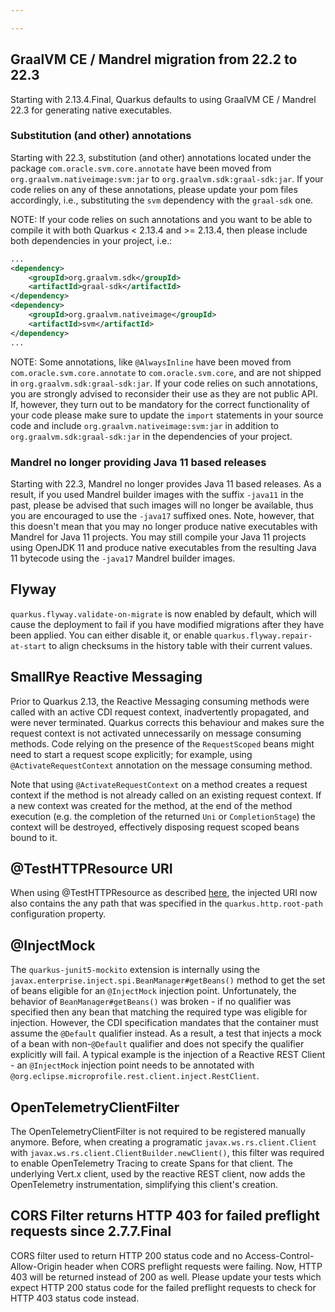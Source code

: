 ```yaml
---

---
```


## GraalVM CE / Mandrel migration from 22.2 to 22.3

Starting with 2.13.4.Final, Quarkus defaults to using GraalVM CE / Mandrel 22.3 for generating native executables.

### Substitution (and other) annotations

Starting with 22.3, substitution (and other) annotations located under the package `com.oracle.svm.core.annotate` have been moved from `org.graalvm.nativeimage:svm:jar` to `org.graalvm.sdk:graal-sdk:jar`.
If your code relies on any of these annotations, please update your pom files accordingly, i.e., substituting the `svm` dependency with the `graal-sdk` one.

NOTE: If your code relies on such annotations and you want to be able to compile it with both Quarkus < 2.13.4 and >= 2.13.4, then please include both dependencies in your project, i.e.:

```xml
...
<dependency>
    <groupId>org.graalvm.sdk</groupId>
    <artifactId>graal-sdk</artifactId>
</dependency>
<dependency>
    <groupId>org.graalvm.nativeimage</groupId>
    <artifactId>svm</artifactId>
</dependency>
...
```

NOTE: Some annotations, like `@AlwaysInline` have been moved from `com.oracle.svm.core.annotate` to `com.oracle.svm.core`, and are not shipped in `org.graalvm.sdk:graal-sdk:jar`.
If your code relies on such annotations, you are strongly advised to reconsider their use as they are not public API.
If, however, they turn out to be mandatory for the correct functionality of your code please make sure to update the `import` statements in your source code and include `org.graalvm.nativeimage:svm:jar` in addition to `org.graalvm.sdk:graal-sdk:jar` in the dependencies of your project.

### Mandrel no longer providing Java 11 based releases

Starting with 22.3, Mandrel no longer provides Java 11 based releases.
As a result, if you used Mandrel builder images with the suffix `-java11` in the past, please be advised that such images will no longer be available, thus you are encouraged to use the `-java17` suffixed ones.
Note, however,  that this doesn't mean that you may no longer produce native executables with Mandrel for Java 11 projects.
You may still compile your Java 11 projects using OpenJDK 11 and produce native executables from the resulting Java 11 bytecode using the `-java17` Mandrel builder images.

## Flyway

`quarkus.flyway.validate-on-migrate` is now enabled by default, which will cause the deployment to fail if you have modified migrations after they have been applied.
You can either disable it, or enable `quarkus.flyway.repair-at-start` to align checksums in the history table with their current values.

## SmallRye Reactive Messaging

Prior to Quarkus 2.13, the Reactive Messaging consuming methods were called with an active CDI request context, inadvertently propagated, and were never terminated. Quarkus corrects this behaviour and makes sure the request context is not activated unnecessarily on message consuming methods. Code relying on the presence of the `RequestScoped` beans might need to start a request scope explicitly; for example, using `@ActivateRequestContext` annotation on the message consuming method. 

Note that using `@ActivateRequestContext` on a method creates a request context if the method is not already called on an existing request context. If a new context was created for the method, at the end of the method execution (e.g. the completion of the returned `Uni` or `CompletionStage`) the context will be destroyed, effectively disposing request scoped beans bound to it.

## @TestHTTPResource URI

When using @TestHTTPResource as described [here](https://github.com/quarkusio/quarkus/blob/2.13.0.CR1/docs/src/main/asciidoc/getting-started-testing.adoc#43-injecting-a-uri), the injected URI now also contains the any path that was specified in the `quarkus.http.root-path` configuration property.

## @InjectMock

The `quarkus-junit5-mockito` extension is internally using the `javax.enterprise.inject.spi.BeanManager#getBeans()` method to get the set of beans eligible for an `@InjectMock` injection point.
Unfortunately, the behavior of `BeanManager#getBeans()` was broken - if no qualifier was specified then any bean that matching the required type was eligible for injection.
However, the CDI specification mandates that the container must assume the `@Default` qualifier instead.
As a result, a test that injects a mock of a bean with non-`@Default` qualifier and does not specify the qualifier explicitly will fail.
A typical example is the injection of a Reactive REST Client - an `@InjectMock` injection point needs to be annotated with `@org.eclipse.microprofile.rest.client.inject.RestClient`.

## OpenTelemetryClientFilter
The OpenTelemetryClientFilter is not required to be registered manually anymore. 
Before, when creating a programatic `javax.ws.rs.client.Client` with `javax.ws.rs.client.ClientBuilder.newClient()`, this filter was required to enable OpenTelemetry Tracing to create Spans for that client.
The underlying Vert.x client, used by the reactive REST client, now adds the OpenTelemetry instrumentation, simplifying this client's creation.

## CORS Filter returns HTTP 403 for failed preflight requests since 2.7.7.Final

CORS filter used to return HTTP 200 status code and no Access-Control-Allow-Origin header when CORS preflight requests were failing. Now, HTTP 403 will be returned instead of 200 as well. Please update your tests which expect HTTP 200 status code for the failed preflight requests to check for HTTP 403 status code instead.